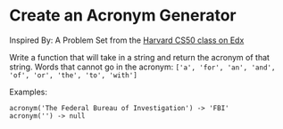 # Create an Acronym Generator

Inspired By: A Problem Set from the [Harvard CS50 class on Edx](https://courses.edx.org/courses/course-v1:HarvardX+CS50+X/course/#block-v1:HarvardX+CS50+X+type@chapter+block@d0c88865e9434f17808f54870ea230a1)

Write a function that will take in a string and return the acronym of that string.
Words that cannot go in the acronym: `['a', 'for', 'an', 'and', 'of', 'or', 'the', 'to', 'with']`

Examples:

```
acronym('The Federal Bureau of Investigation') -> 'FBI'
acronym('') -> null
```